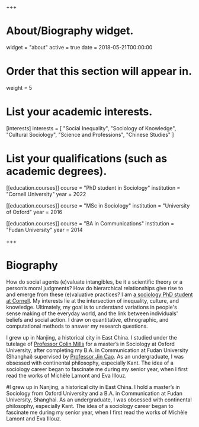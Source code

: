+++
# About/Biography widget.
widget = "about"
active = true
date = 2018-05-21T00:00:00

# Order that this section will appear in.
weight = 5

# List your academic interests.
[interests] 
interests = [
    "Social Inequality", 
    "Sociology of Knowledge",
    "Cultural Sociology",
    "Science and Professions",
    "Chinese Studies"
  ]

# List your qualifications (such as academic degrees).
[[education.courses]]
  course = "PhD student in Sociology"
  institution = "Cornell University"
  year = 2022

[[education.courses]]
  course = "MSc in Sociology"
  institution = "University of Oxford"
  year = 2016

[[education.courses]]
  course = "BA in Communications"
  institution = "Fudan University"
  year = 2014
 
+++

# Biography

How do social agents (e)valuate intangibles, be it a scientific theory or a person’s moral judgments? How do hierarchical relationships give rise to and emerge from these (e)valuative practices? I am [a sociology PhD student at Cornell]. My interests lie at the intersection of inequality, culture, and knowledge. Ultimately, my goal is to understand variations in people's sense making of the everyday world, and the link between individuals' beliefs and social action. I draw on quantitative, ethnographic, and computational methods to answer my research questions. 

I grew up in Nanjing, a historical city in East China. I studied under the tutelage of [Professor Colin Mills] for a master’s in Sociology at Oxford University, after completing my B.A. in Communication at Fudan University (Shanghai) supervised by [Professor Jin Cao]. As an undergraduate, I was obsessed with continental philosophy, especially Kant. The idea of a sociology career began to fascinate me during my senior year, when I first read the works of Michèle Lamont and Eva Illouz.

[Professor Colin Mills]:https://www.sociology.ox.ac.uk/academic-staff/colin-mills.html
[Professor Jin Cao]:https://harvard-yenching.org/scholars/cao-jin


[Fudan University]:http://www.fudan.edu.cn/en/
[a sociology PhD student at Cornell]:http://sociology.cornell.edu/



#I grew up in Nanjing, a historical city in East China. I hold a master’s in Sociology from Oxford University and a B.A. in Communication at Fudan University, Shanghai. As an undergraduate, I was obsessed with continental philosophy, especially Kant. The idea of a sociology career began to fascinate me during my senior year, when I first read the works of Michèle Lamont and Eva Illouz.
